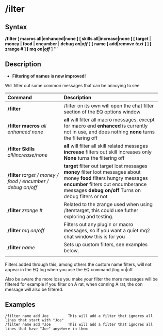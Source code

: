 # /ilter

## Syntax

**/filter \[ macros all\|enhanced\|none \] \[ skills all\|increase\|none \] \[ target \| money \| food \| encumber \| debug** _**on**_**\|**_**off**_ **\] \[ name \[ add\|remove** _**text**_ **\] \] \[ zrange \# \] \[ mq** _**on**_**\|**_**off**_ **\]** '''

## Description

* **Filtering of names is now improved!**

Will filter out some common messages that can be annoying to see

| **Command** | Description |
| :--- | :--- |
| **/filter** | /filter on its own will open the chat filter section of the EQ options window |
| **/filter macros** _all enhanced none_ | **all** will filter all macro messages, except for macro end  **enhanced** is currently not in use, and does nothing  **none** turns the filtering off |
| **/filter Skills** _all/increase/none_ | **all** will filter all skill related messages  **increase** filters out skill increases only  **None** turns the filtering off |
| **/filter** _target / money / food / encumber / debug on/off_ | **target** filter out target lost messages  **money** filter loot messages about money  **food** filters hungry messages  **encumber** filters out encumberance messages  **debug on/off** Turns on debug filters or not |
| **/filter** _zrange \#_ | Related to the zrange used when using /itemtarget, this could use futher exploring and testing. |
| **/filter** _mq on/off_ | Filters out any plugin or macro messages, so if you want a quiet mq2 chat window this is for you |
| **/filter** _name_ | Sets up custom filters, see examples below. |
|  |  |

Filters added through this, among others the custom name filters, will not appear in the EQ log when you use the EQ command /log on\|off

Also be aware the more lose you make your filter the more messages will be filtered for example if you filter on A rat, when conning A rat, the con message will also be filtered.

## Examples

```text
/filter name add Joe         This will add a filter that ignores all lines that start with "Joe"
/filter name add *Joe        This will add a filter that ignores all lines that have "Joe" anywhere in them
```

